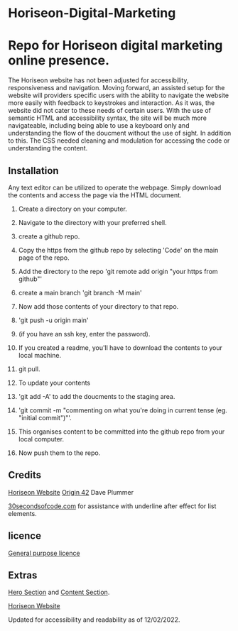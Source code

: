 # Horiseon-Digital-Marketing
# Repo for Horiseon digital marketing online presence.

The Horiseon website has not been adjusted for accessibility, responsiveness and navigation. 
Moving forward, an assisted setup for the website will providers specific users with the ability to navigate the website more easily with feedback to keystrokes and interaction.
As it was, the website did not cater to these needs of certain users. 
With the use of semantic HTML and accessibility syntax, the site will be much more navigateable, including being able to use a keyboard only and understanding the flow of the doucment without the use of sight.
In addition to this. The CSS needed cleaning and modulation for accessing the code or understanding the content. 

## Installation

Any text editor can be utilized to operate the webpage. Simply download the contents and access the page via the HTML document.
1. Create a directory on your computer.
2. Navigate to the directory with your preferred shell. 
3. create a github repo.
4. Copy the https from the github repo by selecting 'Code' on the main page of the repo.
5. Add the directory to the repo 'git remote add origin "your https from github"'
6. create a main branch 'git branch -M main'
7. Now add those contents of your directory to that repo.
8. 'git push -u origin main'
9. (if you have an ssh key, enter the password).
10. If you created a readme, you'll have to download the contents to your local machine.
11. git pull.

10. To update your contents
11. 'git add -A' to add the doucments to the staging area.
12. 'git commit -m "commenting on what you're doing in current tense (eg. "initial commit")"'.
13. This organises content to be committed into the github repo from your local computer.
14. Now push them to the repo.

## Credits
[Horiseon Website](https://origin-42.github.io/Horiseon-Digital-Marketing/)
[Origin 42](https://github.com/origin-42)
Dave Plummer

[30secondsofcode.com](https://www.30secondsofcode.org/css/s/hover-underline-animation) for assistance with underline after effect for list elements. 

## licence
[General purpose licence](./LICENSE)

## Extras

[Hero Section](./assets/images/Hero%20Screenshot.png) and
[Content Section](./assets/images/Content%20Screenshot.png).

[Horiseon Website](https://origin-42.github.io/Horiseon-Digital-Marketing/)

Updated for accessibility and readability as of 12/02/2022.
